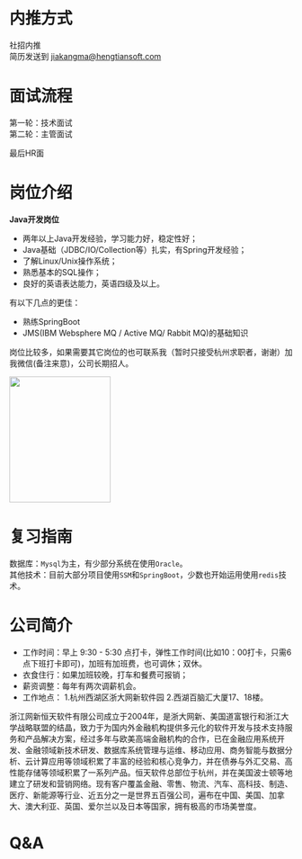 # 内推方式

社招内推<br/>
简历发送到 jiakangma@hengtiansoft.com

# 面试流程

第一轮：技术面试<br/>
第二轮：主管面试<br/>

最后HR面

# 岗位介绍

**Java开发岗位**

* 两年以上Java开发经验，学习能力好，稳定性好；
* Java基础（JDBC/IO/Collection等）扎实，有Spring开发经验；
* 了解Linux/Unix操作系统；
* 熟悉基本的SQL操作；
* 良好的英语表达能力，英语四级及以上。

有以下几点的更佳：
* 熟练SpringBoot
* JMS(IBM Websphere MQ / Active MQ/ Rabbit MQ)的基础知识

岗位比较多，如果需要其它岗位的也可联系我（暂时只接受杭州求职者，谢谢）加我微信(备注来意)，公司长期招人。

<img src="https://img-blog.csdnimg.cn/20190102173537505.jpg?x-oss-process=image/watermark,type_ZmFuZ3poZW5naGVpdGk,shadow_10,text_aHR0cHM6Ly9ibG9nLmNzZG4ubmV0L21hODUzNzU2MDU5,size_16,color_FFFFFF,t_70" width="180" height="224" />

# 复习指南

数据库：`Mysql`为主，有少部分系统在使用`Oracle`。<br/>
其他技术：目前大部分项目使用`SSM`和`SpringBoot`，少数也开始运用使用`redis`技术。

# 公司简介

- 工作时间：早上 9:30 - 5:30 点打卡，弹性工作时间(比如10：00打卡，只需6点下班打卡即可)，加班有加班费，也可调休；双休。
- 衣食住行：如果加班较晚，打车和餐费可报销；
- 薪资调整：每年有两次调薪机会。
- 工作地点：
	1.杭州西湖区浙大网新软件园
	2.西湖百脑汇大厦17、18楼。

​        浙江网新恒天软件有限公司成立于2004年，是浙大网新、美国道富银行和浙江大学战略联盟的结晶，致力于为国内外金融机构提供多元化的软件开发与技术支持服务和产品解决方案，经过多年与欧美高端金融机构的合作，已在金融应用系统开发、金融领域新技术研发、数据库系统管理与运维、移动应用、商务智能与数据分析、云计算应用等领域积累了丰富的经验和核心竞争力，并在债券与外汇交易、高性能存储等领域积累了一系列产品。
​        恒天软件总部位于杭州，并在美国波士顿等地建立了研发和营销网络。现有客户覆盖金融、零售、物流、汽车、高科技、制造、医疗、新能源等行业、近五分之一是世界五百强公司，遍布在中国、美国、加拿大、澳大利亚、英国、爱尔兰以及日本等国家，拥有极高的市场美誉度。

# Q&A


